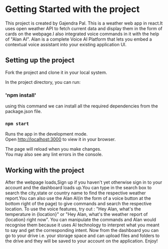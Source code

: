 # Getting Started with the project

This project is created by Gajendra Pal.
This is  a weather web app in react.It uses open weather API to fetch current data and display them in the form of cards on the webpage.I also integrated voice commands in it with the help of "Alan AI". Alan is a complete Voice AI Platform that lets you embed a contextual voice assistant into your existing application UI.




## Setting up the project

Fork the project and clone it in your local system.

In the project directory, you can run:

### 'npm install'
using this command we can install all the required dependencies from the package.json file.


### `npm start`

Runs the app in the development mode.\
Open [http://localhost:3000](http://localhost:3000) to view it in your browser.

The page will reload when you make changes.\
You may also see any lint errors in the console.

## Working with the project
After the webpage loads,Sign up if you haven't yet otherwise sign in to your account and the dashboard loads up.You can type in the  search box to search the city,state or country name to find the respective weather report.You can also use the Alan AI(in the form of a voice button at the bottom right of the page) to give commands and search the respective location. To use the voice features, try out : "Hey Alan, what's the temperature in {location}" or "Hey Alan, what's the weather report of {location} right now". You can manipulate the commands and Alan would recognise them because it uses AI technology to interpret what you meant to say and get the corresponding intent.
Now from the dashboard you can go to your drive i.e. your storage space and can upload files and folders to the drive and they will be saved to your account on the application.
Enjoy!
